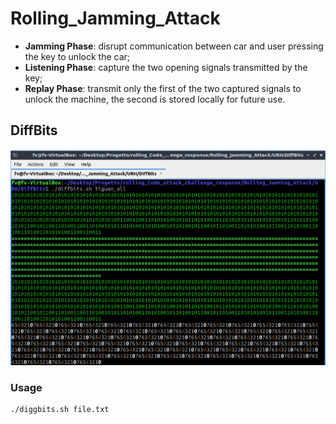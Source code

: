 # Rolling_Jamming_Attack

* **Jamming Phase**: disrupt communication between car and user pressing the key to unlock the car;
* **Listening Phase**: capture the two opening signals transmitted by the key;
* **Replay Phase**: transmit only the first of the two captured signals to unlock the machine, the second is stored locally for future use.


## DiffBits

<p align="center">
  <img src="https://github.com/filippoveronesi/rolling_code_attack_challenge_response_solution/blob/main/Rolling_Jamming_Attack/img/diffbits_all.png" alt="rolljam"/>
</p>


###  Usage

```
./diggbits.sh file.txt
```
